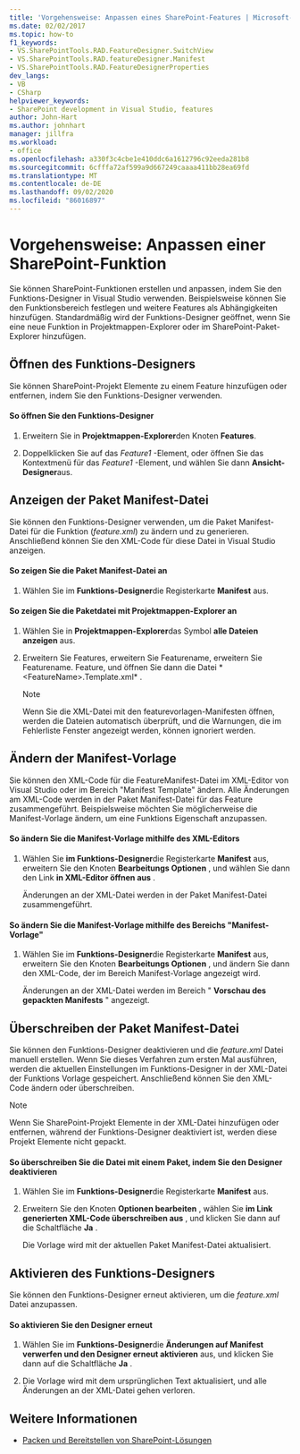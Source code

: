 ```yaml
---
title: 'Vorgehensweise: Anpassen eines SharePoint-Features | Microsoft-Dokumentation'
ms.date: 02/02/2017
ms.topic: how-to
f1_keywords:
- VS.SharePointTools.RAD.FeatureDesigner.SwitchView
- VS.SharePointTools.RAD.featureDesigner.Manifest
- VS.SharePointTools.RAD.FeatureDesignerProperties
dev_langs:
- VB
- CSharp
helpviewer_keywords:
- SharePoint development in Visual Studio, features
author: John-Hart
ms.author: johnhart
manager: jillfra
ms.workload:
- office
ms.openlocfilehash: a330f3c4cbe1e410ddc6a1612796c92eeda281b8
ms.sourcegitcommit: 6cfffa72af599a9d667249caaaa411bb28ea69fd
ms.translationtype: MT
ms.contentlocale: de-DE
ms.lasthandoff: 09/02/2020
ms.locfileid: "86016897"
---
```

# <a name="how-to-customize-a-sharepoint-feature"></a>Vorgehensweise: Anpassen einer SharePoint-Funktion
  Sie können SharePoint-Funktionen erstellen und anpassen, indem Sie den Funktions-Designer in Visual Studio verwenden. Beispielsweise können Sie den Funktionsbereich festlegen und weitere Features als Abhängigkeiten hinzufügen. Standardmäßig wird der Funktions-Designer geöffnet, wenn Sie eine neue Funktion in Projektmappen-Explorer oder im SharePoint-Paket-Explorer hinzufügen.

## <a name="opening-the-feature-designer"></a>Öffnen des Funktions-Designers
 Sie können SharePoint-Projekt Elemente zu einem Feature hinzufügen oder entfernen, indem Sie den Funktions-Designer verwenden.

#### <a name="to-open-the-feature-designer"></a>So öffnen Sie den Funktions-Designer

1. Erweitern Sie in **Projektmappen-Explorer**den Knoten **Features**.

2. Doppelklicken Sie auf das *Feature1* -Element, oder öffnen Sie das Kontextmenü für das *Feature1* -Element, und wählen Sie dann **Ansicht-Designer**aus.

## <a name="view-the-packaged-manifest-file"></a>Anzeigen der Paket Manifest-Datei
 Sie können den Funktions-Designer verwenden, um die Paket Manifest-Datei für die Funktion (*feature.xml*) zu ändern und zu generieren. Anschließend können Sie den XML-Code für diese Datei in Visual Studio anzeigen.

#### <a name="to-view-the-packaged-manifest-file"></a>So zeigen Sie die Paket Manifest-Datei an

1. Wählen Sie im **Funktions-Designer**die Registerkarte **Manifest** aus.

#### <a name="to-view-the-packaged-manifest-file-by-using-solution-explorer"></a>So zeigen Sie die Paketdatei mit Projektmappen-Explorer an

1. Wählen Sie in **Projektmappen-Explorer**das Symbol **alle Dateien anzeigen** aus.

2. Erweitern Sie Features, erweitern Sie Featurename, erweitern Sie Featurename. Feature, und öffnen Sie dann die Datei * \<FeatureName>.Template.xml* .

    > [!NOTE]
    > Wenn Sie die XML-Datei mit den featurevorlagen-Manifesten öffnen, werden die Dateien automatisch überprüft, und die Warnungen, die im Fehlerliste Fenster angezeigt werden, können ignoriert werden.

## <a name="change-the-manifest-template"></a>Ändern der Manifest-Vorlage
 Sie können den XML-Code für die FeatureManifest-Datei im XML-Editor von Visual Studio oder im Bereich "Manifest Template" ändern. Alle Änderungen am XML-Code werden in der Paket Manifest-Datei für das Feature zusammengeführt. Beispielsweise möchten Sie möglicherweise die Manifest-Vorlage ändern, um eine Funktions Eigenschaft anzupassen.

#### <a name="to-change-the-manifest-template-by-using-the-xml-editor"></a>So ändern Sie die Manifest-Vorlage mithilfe des XML-Editors

1. Wählen Sie **im Funktions-Designer**die Registerkarte **Manifest** aus, erweitern Sie den Knoten **Bearbeitungs Optionen** , und wählen Sie dann den Link **in XML-Editor öffnen aus** .

     Änderungen an der XML-Datei werden in der Paket Manifest-Datei zusammengeführt.

#### <a name="to-change-the-manifest-template-by-using-the-manifest-template-pane"></a>So ändern Sie die Manifest-Vorlage mithilfe des Bereichs "Manifest-Vorlage"

1. Wählen Sie im **Funktions-Designer**die Registerkarte **Manifest** aus, erweitern Sie den Knoten **Bearbeitungs Optionen** , und ändern Sie dann den XML-Code, der im Bereich Manifest-Vorlage angezeigt wird.

     Änderungen an der XML-Datei werden im Bereich " **Vorschau des gepackten Manifests** " angezeigt.

## <a name="overwrite-the-packaged-manifest-file"></a>Überschreiben der Paket Manifest-Datei
 Sie können den Funktions-Designer deaktivieren und die *feature.xml* Datei manuell erstellen. Wenn Sie dieses Verfahren zum ersten Mal ausführen, werden die aktuellen Einstellungen im Funktions-Designer in der XML-Datei der Funktions Vorlage gespeichert. Anschließend können Sie den XML-Code ändern oder überschreiben.

> [!NOTE]
> Wenn Sie SharePoint-Projekt Elemente in der XML-Datei hinzufügen oder entfernen, während der Funktions-Designer deaktiviert ist, werden diese Projekt Elemente nicht gepackt.

#### <a name="to-overwrite-packaged-manifest-file-by-disabling-the-designer"></a>So überschreiben Sie die Datei mit einem Paket, indem Sie den Designer deaktivieren

1. Wählen Sie im **Funktions-Designer**die Registerkarte **Manifest** aus.

2. Erweitern Sie den Knoten **Optionen bearbeiten** , wählen Sie **im Link generierten XML-Code überschreiben aus** , und klicken Sie dann auf die Schaltfläche **Ja** .

     Die Vorlage wird mit der aktuellen Paket Manifest-Datei aktualisiert.

## <a name="enable-the-feature-designer"></a>Aktivieren des Funktions-Designers
 Sie können den Funktions-Designer erneut aktivieren, um die *feature.xml* Datei anzupassen.

#### <a name="to-re-enable-the-designer"></a>So aktivieren Sie den Designer erneut

1. Wählen Sie im **Funktions-Designer**die **Änderungen auf Manifest verwerfen und den Designer erneut aktivieren** aus, und klicken Sie dann auf die Schaltfläche **Ja** .

2. Die Vorlage wird mit dem ursprünglichen Text aktualisiert, und alle Änderungen an der XML-Datei gehen verloren.

## <a name="see-also"></a>Weitere Informationen
- [Packen und Bereitstellen von SharePoint-Lösungen](../sharepoint/packaging-and-deploying-sharepoint-solutions.md)

